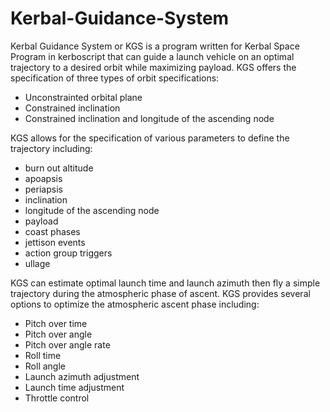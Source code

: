 # Kerbal-Guidance-System

Kerbal Guidance System or KGS is a program written for Kerbal Space Program in kerboscript that can guide a launch vehicle on an optimal trajectory to a desired orbit while maximizing payload. KGS offers the specification of three types of orbit specifications:

* Unconstrainted orbital plane
* Constrained inclination
* Constrained inclination and longitude of the ascending node

KGS allows for the specification of various parameters to define the trajectory including:

* burn out altitude
* apoapsis
* periapsis
* inclination
* longitude of the ascending node
* payload
* coast phases
* jettison events
* action group triggers
* ullage

KGS can estimate optimal launch time and launch azimuth then fly a simple trajectory during the atmospheric phase of ascent. KGS provides several options to optimize the atmospheric ascent phase including:

* Pitch over time
* Pitch over angle
* Pitch over angle rate
* Roll time
* Roll angle
* Launch azimuth adjustment
* Launch time adjustment
* Throttle control

